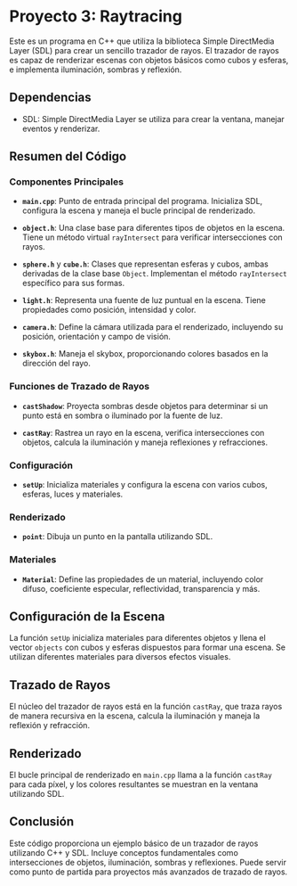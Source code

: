 # Proyecto 3: Raytracing

Este es un programa en C++ que utiliza la biblioteca Simple DirectMedia Layer (SDL) para crear un sencillo trazador de rayos. El trazador de rayos es capaz de renderizar escenas con objetos básicos como cubos y esferas, e implementa iluminación, sombras y reflexión.

## Dependencias

- SDL: Simple DirectMedia Layer se utiliza para crear la ventana, manejar eventos y renderizar.

## Resumen del Código

### Componentes Principales

- **`main.cpp`**: Punto de entrada principal del programa. Inicializa SDL, configura la escena y maneja el bucle principal de renderizado.

- **`object.h`**: Una clase base para diferentes tipos de objetos en la escena. Tiene un método virtual `rayIntersect` para verificar intersecciones con rayos.

- **`sphere.h`** y **`cube.h`**: Clases que representan esferas y cubos, ambas derivadas de la clase base `Object`. Implementan el método `rayIntersect` específico para sus formas.

- **`light.h`**: Representa una fuente de luz puntual en la escena. Tiene propiedades como posición, intensidad y color.

- **`camera.h`**: Define la cámara utilizada para el renderizado, incluyendo su posición, orientación y campo de visión.

- **`skybox.h`**: Maneja el skybox, proporcionando colores basados en la dirección del rayo.

### Funciones de Trazado de Rayos

- **`castShadow`**: Proyecta sombras desde objetos para determinar si un punto está en sombra o iluminado por la fuente de luz.

- **`castRay`**: Rastrea un rayo en la escena, verifica intersecciones con objetos, calcula la iluminación y maneja reflexiones y refracciones.

### Configuración

- **`setUp`**: Inicializa materiales y configura la escena con varios cubos, esferas, luces y materiales.

### Renderizado

- **`point`**: Dibuja un punto en la pantalla utilizando SDL.

### Materiales

- **`Material`**: Define las propiedades de un material, incluyendo color difuso, coeficiente especular, reflectividad, transparencia y más.

## Configuración de la Escena

La función `setUp` inicializa materiales para diferentes objetos y llena el vector `objects` con cubos y esferas dispuestos para formar una escena. Se utilizan diferentes materiales para diversos efectos visuales.

## Trazado de Rayos

El núcleo del trazador de rayos está en la función `castRay`, que traza rayos de manera recursiva en la escena, calcula la iluminación y maneja la reflexión y refracción.

## Renderizado

El bucle principal de renderizado en `main.cpp` llama a la función `castRay` para cada píxel, y los colores resultantes se muestran en la ventana utilizando SDL.

## Conclusión

Este código proporciona un ejemplo básico de un trazador de rayos utilizando C++ y SDL. Incluye conceptos fundamentales como intersecciones de objetos, iluminación, sombras y reflexiones. Puede servir como punto de partida para proyectos más avanzados de trazado de rayos.
